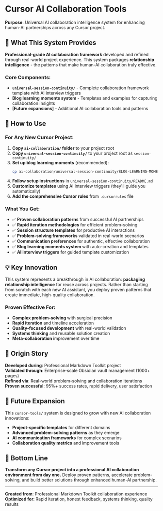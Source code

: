 # Cursor AI Collaboration Tools

**Purpose**: Universal AI collaboration intelligence system for enhancing human-AI partnerships across any Cursor project.

## 🎯 **What This System Provides**

**Professional-grade AI collaboration framework** developed and refined through real-world project experience. This system packages **relationship intelligence** - the patterns that make human-AI collaboration truly effective.

### **Core Components:**
- **`universal-session-continuity/`** - Complete collaboration framework template with AI interview triggers
- **Blog learning moments system** - Templates and examples for capturing collaboration insights
- **[Future expansions]** - Additional AI collaboration tools and patterns

## 🚀 **How to Use**

### **For Any New Cursor Project:**
1. **Copy `ai-collaboration/` folder** to your project root  
2. **Copy `universal-session-continuity/`** to your project root as `session-continuity/`
3. **Set up blog learning moments** (recommended):
   ```bash
   cp ai-collaboration/universal-session-continuity/BLOG-LEARNING-MOMENTS-TEMPLATE.md ./BLOG-LEARNING-MOMENTS.md
   ```
4. **Follow setup instructions** in `universal-session-continuity/README.md`
5. **Customize templates** using AI interview triggers (they'll guide you automatically)
6. **Add the comprehensive Cursor rules** from `.cursorrules` file

### **What You Get:**
- ✅ **Proven collaboration patterns** from successful AI partnerships
- ✅ **Rapid iteration methodologies** for efficient problem-solving
- ✅ **Session structure templates** for productive AI interactions
- ✅ **Problem-solving frameworks** validated in real-world scenarios
- ✅ **Communication preferences** for authentic, effective collaboration
- ✅ **Blog learning moments system** with auto-creation and templates
- ✅ **AI interview triggers** for guided template customization

## 💡 **Key Innovation**

This system represents a breakthrough in AI collaboration: **packaging relationship intelligence** for reuse across projects. Rather than starting from scratch with each new AI assistant, you deploy proven patterns that create immediate, high-quality collaboration.

### **Proven Effective For:**
- **Complex problem-solving** with surgical precision
- **Rapid iteration** and timeline acceleration
- **Quality-focused development** with real-world validation
- **Systems thinking** and reusable solution creation
- **Meta-collaboration** improvement over time

## 🎪 **Origin Story**

**Developed during**: Professional Markdown Toolkit project  
**Validated through**: Enterprise-scale Obsidian vault management (1000+ pages)  
**Refined via**: Real-world problem-solving and collaboration iterations  
**Proven successful**: 95%+ success rates, rapid delivery, user satisfaction

## 🔮 **Future Expansion**

This `cursor-tools/` system is designed to grow with new AI collaboration innovations:
- **Project-specific templates** for different domains
- **Advanced problem-solving patterns** as they emerge
- **AI communication frameworks** for complex scenarios
- **Collaboration quality metrics** and improvement tools

## 🎯 **Bottom Line**

**Transform any Cursor project into a professional AI collaboration environment from day one.** Deploy proven patterns, accelerate problem-solving, and build better solutions through enhanced human-AI partnership.

---

**Created from**: Professional Markdown Toolkit collaboration experience  
**Optimized for**: Rapid iteration, honest feedback, systems thinking, quality results 